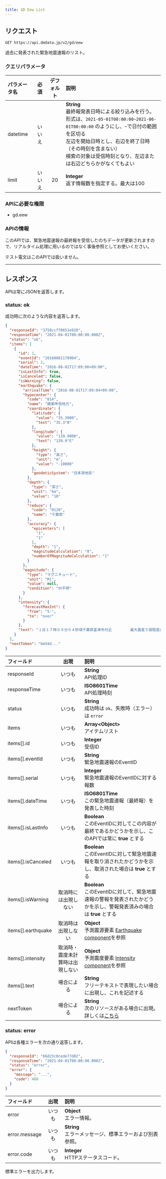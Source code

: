 ```yaml
---
title: GD Eew List
---
```


## リクエスト

`GET https://api.dmdata.jp/v2/gd/eew`

過去に発表された緊急地震速報のリスト。

### クエリパラメータ
| パラメータ名   | 必須  | デフォルト | 説明                                                                                                                                                                                  |
|:---------|:---:|:-----:|:------------------------------------------------------------------------------------------------------------------------------------------------------------------------------------|
| datetime | いいえ |       | **String** <br/> 最終報発表日時による絞り込みを行う。<br/> 形式は、`2021-05-01T00:00:00~2021-06-01T00:00:00` のようにし、`~`で日付の範囲を区切る <br/> 左辺を開始日時とし、右辺を終了日時（その時刻を含まない）<br/> 検索の対象は受信時刻となり、左辺または右辺どちらかがなくてもよい |
| limit    | いいえ |  20   | **Integer** <br/> 返す情報数を指定する。最大は100                                                                                                                                                 |

### APIに必要な権限
* gd.eew

### APIの情報

このAPIでは、緊急地震速報の最終報を受信したのちデータが更新されますので、リアルタイム処理に用いるのではなく事後参照としてお使いください。

テスト電文はこのAPIでは扱いません。

---

## レスポンス
APIは常にJSONを返答します。

### status: ok
成功時に次のような内容を返答します。

```json
{
  "responseId": "3750ccf70651e928",
  "responseTime": "2021-04-01T00:00:00.000Z",
  "status": "ok",
  "items": [
    {
      "id": 1,
      "eventId": "20160801170904",
      "serial": 2,
      "dateTime": "2016-08-01T17:09:06+09:00",
      "isLastInfo": true,
      "isCanceled": false,
      "isWarning": false,
      "earthquake": {
        "arrivalTime": "2016-08-01T17:09:04+09:00",
        "hypocenter": {
          "code": "014",
          "name": "関東甲信地方",
          "coordinate": {
            "latitude": {
              "value": "35.3000",
              "text": "35.3°N"
            },
            "longitude": {
              "value": "139.9000",
              "text": "139.9°E"
            },
            "height": {
              "type": "高さ",
              "unit": "m",
              "value": "-10000"
            },
            "geodeticSystem": "日本測地系"
          },
          "depth": {
            "type": "深さ",
            "unit": "km",
            "value": "10"
          },
          "reduce": {
            "code": "9120",
            "name": "千葉県"
          },
          "accuracy": {
            "epicenters": [
              "1",
              "1"
            ],
            "depth": "1",
            "magnitudeCalculation": "8",
            "numberOfMagnitudeCalculation": "1"
          }
        },
        "magnitude": {
          "type": "マグニチュード",
          "unit": "Mj",
          "value": null,
          "condition": "Ｍ不明"
        }
      },
      "intensity": {
        "forecastMaxInt": {
          "from": "5-",
          "to": "over"
        }
      },
      "text": "１日１７時０９分０４秒頃千葉県富津市付近　　　　　最大震度５弱程度以上と推定"
    }
  ],
  "nextToken": "bmV4d..."
}
```

| フィールド               |        出現        | 説明                                                                                                                        |
|:--------------------|:----------------:|:--------------------------------------------------------------------------------------------------------------------------|
| responseId          |       いつも        | **String** <br/> API処理ID                                                                                                  |
| responseTime        |       いつも        | **ISO8601Time** <br/> API処理時刻                                                                                             |
| status              |       いつも        | **String** <br/> 成功時は `ok`、失敗時（エラー）は `error`                                                                              |
| items               |       いつも        | **Array<Object\>** <br/> アイテムリスト                                                                                          |
| items[\].id         |       いつも        | **Integer** <br/> 受信ID                                                                                                    |
| items[\].eventId    |       いつも        | **String** <br/> 緊急地震速報のEventID                                                                                           |
| items[\].serial     |       いつも        | **Integer** <br/> 緊急地震速報のEventIDに対する報数                                                                                    |
| items[\].dateTime   |       いつも        | **ISO6801Time** <br/> この緊急地震速報（最終報）を発表した時刻                                                                                |
| items[\].isLastInfo |       いつも        | **Boolean** <br/> このEventIDに対してこの内容が最終であるかどうかを示し、このAPIでは常に **true** とする                                                   |
| items[\].isCanceled |       いつも        | **Boolean** <br/> このEventIDに対して緊急地震速報を取り消されたかどうかを示し、取消された場合は **true** とする                                                 |
| items[\].isWarning  |    取消時には出現しない    | **Boolean** <br/> このEventIDに対して、緊急地震速報の警報を発表されたかどうかを示し、警報発表済みの場合は **true** とする                                            |
| items[\].earthquake |    取消時は出現しない     | **Object** <br/> 予測震源要素 [Earthquake component](/docs/reference/conversion/json/schema/eew-information.md#7-earthquake)を参照 |
| items[\].intensity  | 取消時・震度未計算時は出現しない | **Object** <br/> 予測震度要素 [Intensity component](/docs/reference/conversion/json/schema/eew-information.md#8-intensity)を参照   |
| items[\].text       |      場合による       | **String** <br/> フリーテキストで表現したい場合に出現し、これを記述する                                                                              |
| nextToken           |      場合による       | **String** <br/> 次のリソースがある場合に出現。詳しくは[こちら](/docs/reference/api/v2#カーソルトークン)                                                |

### status: error
APIは各種エラーを次の通り返答します。

```json
{
  "responseId": "66d23c0cede77d82",
  "responseTime": "2021-04-01T00:00:00.000Z",
  "status": "error",
  "error": {
    "message": "...",
    "code": 400
  }
}
```

| フィールド         | 出現  | 説明                                      |
|:--------------|:---:|:----------------------------------------|
| error         | いつも | **Object** <br/> エラー情報。                 |
| error.message | いつも | **String** <br/> エラーメッセージ、標準エラーおよび別表参照。 |
| error.code    | いつも | **Integer** <br/> HTTPステータスコード。         |

標準エラーを出力します。
